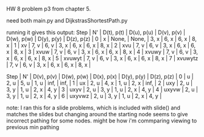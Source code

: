 HW 8 problem p3 from chapter 5.

need both main.py and DijkstrasShortestPath.py

running it gives this output:
  Step  |       N'      | D(t), p(t) | D(u), p(u) | D(v), p(v) | D(w), p(w) | D(y), p(y) | D(z), p(z) |
     0  |   x           |     None,  |     None,  |       3, x |       6, x |       6, x |       8, x |
     1  |   xv          |       7, v |       6, v |       3, x |       6, x |       6, x |       8, x |
     2  |   xvu         |       7, v |       6, v |       3, x |       6, x |       6, x |       8, x |
     3  |   xvuw        |       7, v |       6, v |       3, x |       6, x |       6, x |       8, x |
     4  |   xvuwy       |       7, v |       6, v |       3, x |       6, x |       6, x |       8, x |
     5  |   xvuwyt      |       7, v |       6, v |       3, x |       6, x |       6, x |       8, x |
     7  |   xvuwytz     |       7, v |       6, v |       3, x |       6, x |       6, x |       8, x |


  Step  |       N'      | D(v), p(v) | D(w), p(w) | D(x), p(x) | D(y), p(y) | D(z), p(z) |
     0  |   u           |       2, u |       5, u |       1, u |      inf,  |      inf,  |
     1  |   ux          |       2, u |       4, x |       1, u |       2, x |      inf,  |
     2  |   uxy         |       2, u |       3, y |       1, u |       2, x |       4, y |
     3  |   uxyv        |       2, u |       3, y |       1, u |       2, x |       4, y |
     4  |   uxyvw       |       2, u |       3, y |       1, u |       2, x |       4, y |
     6  |   uxyvwz      |       2, u |       3, y |       1, u |       2, x |       4, y |

note: I ran this for a slide problems, which is included with slide() and matches the slides but changing around the starting node seems to give incorrect pathing for some nodes. might be how i'm commparing viewing to previous min pathing

